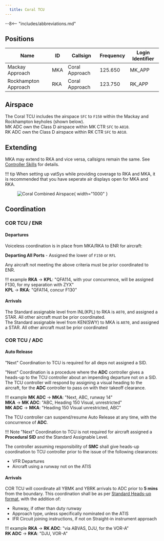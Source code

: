 ```yaml
---
  title: Coral TCU
---
```


--8<-- "includes/abbreviations.md"

## Positions

| Name               | ID      | Callsign       | Frequency        | Login Identifier              |
| ------------------ | --------------| -------------- | ---------------- | ---------------------|
| Mackay Approach  | MKA | Coral Approach  | 125.650       | MK_APP    |
| Rockhampton Approach  | RKA | Coral Approach   | 123.750        | RK_APP                 |

## Airspace
The Coral TCU includes the airspace `SFC` to `F150` within the Mackay and Rockhampton keyholes (shown below).  
MK ADC own the Class D airspace within MK CTR `SFC` to `A010`.  
RK ADC own the Class D airspace within RK CTR `SFC` to `A010`.  

## Extending
MKA may extend to RKA and vice versa, callsigns remain the same. See [Controller Skills](../controller-skills/extending.md) for details.

!!! tip
    When setting up vatSys while providing coverage to RKA and MKA, it is recommended that you have seperate air displays open for MKA and RKA.
    <figure markdown>
    ![Coral Combined Airspace](img/coraltcusetup.png){ width="1000" }
    </figure>
## Coordination

### COR TCU / ENR
#### Departures
Voiceless coordination is in place from MKA/RKA to ENR for aircraft:  

**Departing All Ports** - Assigned the lower of `F150` or `RFL`  

Any aircraft not meeting the above criteria must be prior coordinated to ENR.

!!! example
    <span class="hotline">**RKA** -> **KPL**</span>: "QFA114, with your concurrence, will be assigned F130, for my separation with ZYX"  
    <span class="hotline">**KPL** -> **RKA**</span>: "QFA114, concur F130"  

#### Arrivals
The Standard assignable level from INL(KPL) to RKA is `A070`, and assigned a STAR. All other aircraft must be prior coordinated.  
The Standard assignable level from KEN(SWY) to MKA is `A070`, and assigned a STAR. All other aircraft must be prior coordinated

### COR TCU / ADC
#### Auto Release
"Next" Coordination to TCU is required for all deps not assigned a SID.

"Next" Coordination is a procedure where the **ADC** controller gives a heads-up to the TCU controller about an impending departure not on a SID. The TCU controller will respond by assigning a visual heading to the aircraft, for the **ADC** controller to pass on with their takeoff clearance.

!!! example
    <span class="hotline">**MK ADC** -> **MKA**</span>: "Next, ABC, runway 14"  
    <span class="hotline">**MKA** -> **MK ADC**</span>: "ABC, Heading 150 Visual, unrestricted"  
    <span class="hotline">**MK ADC** -> **MKA**</span>: "Heading 150 Visual unrestricted, ABC"

The TCU controller can suspend/resume Auto Release at any time, with the concurrence of **ADC**.

!!! Note
    "Next" Coordination to TCU is not required for aircraft assigned a **Procedural SID** and the Standard Assignable Level.

The controller assuming responsibility of **SMC** shall give heads-up coordination to TCU controller prior to the issue of the following clearances:  

- VFR Departures  
- Aircraft using a runway not on the ATIS

#### Arrivals
COR TCU will coordinate all YBMK and YBRK arrivals to ADC prior to **5 mins** from the boundary. This coordination shall be as per [Standard Heads-up format](../../controller-skills/coordination/#heads-up), with the addition of:

- Runway, if other than duty runway  
- Approach type, unless specifically nominated on the ATIS  
- IFR Circuit joining instructions, if not on Straight-in instrument approach

!!! example
    <span class="hotline">**RKA** -> **RK ADC**</span>: "via ABVAS, DJU, for the VOR-A”  
    <span class="hotline">**RK ADC** -> **RKA**</span>: "DJU, VOR-A"